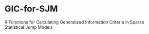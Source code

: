 # GIC-for-SJM
R Functions for Calculating Generalized Information Criteria in Sparse Statistical Jump Models
